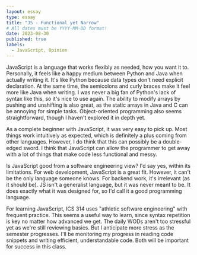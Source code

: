 ```yaml
---
layout: essay
type: essay
title: "JS - Functional yet Narrow"
# All dates must be YYYY-MM-DD format!
date: 2023-08-30
published: true
labels:
  - JavaScript, Opinion
---
```


JavaScript is a language that works flexibly as needed, how you want it to. Personally, it feels like a happy medium between Python and Java when actually writing it. It's like Python because data types don't need explicit declaration. At the same time, the semicolons and curly braces make it feel more like Java when writing. I was never a big fan of Python's lack of syntax like this, so it's nice to use again. The ability to modify arrays by pushing and unshifting is also great, as the static arrays in Java and C can be annoying for simple tasks. Object-oriented programming also seems straightforward, though I haven't explored it in depth yet.

As a complete beginner with JavaScript, it was very easy to pick up. Most things work intuitively as expected, which is definitely a plus coming from other languages. However, I do think that this can possibly be a double-edged sword. I think that JavaScript can allow the programmer to get away with a lot of things that make code less functional and messy.

Is JavaScript good from a software engineering view? I'd say yes, within its limitations. For web development, JavaScript is a great fit. However, it can't be the only language someone knows. For backend work, it's irrelevant (as it should be). JS isn't a generalist language, but it was never meant to be. It does exactly what it was designed for, so I'd call it a good programming language.

For learning JavaScript, ICS 314 uses "athletic software engineering" with frequent practice. This seems a useful way to learn, since syntax repetition is key no matter how advanced we get. The daily WODs aren't too stressful yet as we're still reviewing basics. But I anticipate more stress as the semester progresses. I'll be monitoring my progress in reading code snippets and writing efficient, understandable code. Both will be important for success in this class.

